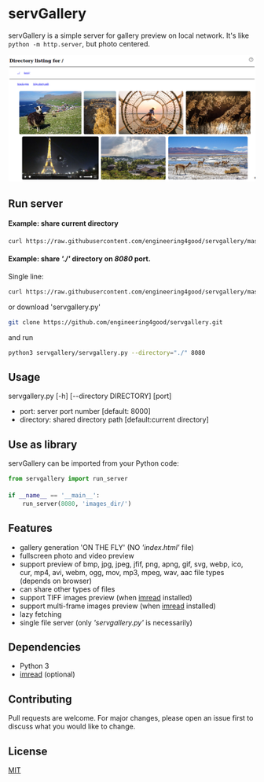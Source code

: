 # servGallery
servGallery is a simple server for gallery preview on local network.
It's like `python -m http.server`, but photo centered.

![screenshot](screenshot.png "servGallery screenshot")
## Run server
#### Example: share current directory
```bash
curl https://raw.githubusercontent.com/engineering4good/servgallery/master/servgallery.py | python3 -
```

#### Example: share _'./'_ directory on  _8080_ port.
Single line:
```bash
curl https://raw.githubusercontent.com/engineering4good/servgallery/master/servgallery.py | python3 - --directory="./" 8080
```
or download 'servgallery.py'
```bash
git clone https://github.com/engineering4good/servgallery.git
```
and run
```bash
python3 servgallery/servgallery.py --directory="./" 8080
```
## Usage
servgallery.py [-h] [--directory DIRECTORY] [port]
- port: server port number [default: 8000]
- directory: shared directory path [default:current directory]

## Use as library
servGallery can be imported from your Python code:
```python
from servgallery import run_server

if __name__ == '__main__':
    run_server(8080, 'images_dir/')
```
## Features
- gallery generation 'ON THE FLY' (NO _'index.html'_ file)
- fullscreen photo and video preview
- support preview of bmp, jpg, jpeg, jfif, png, apng, gif, svg, webp, ico, cur, mp4, avi, webm, ogg, mov, mp3, mpeg, wav, aac file types (depends on browser)
- can share other types of files
- support TIFF images preview (when [imread](https://github.com/luispedro/imread) installed)
- support multi-frame images preview (when [imread](https://github.com/luispedro/imread) installed)
- lazy fetching
- single file server (only _'servgallery.py'_ is necessarily)
## Dependencies
- Python 3
- [imread](https://github.com/luispedro/imread) (optional)
## Contributing
Pull requests are welcome. For major changes, please open an issue first to discuss what you would like to change.
## License
[MIT](https://choosealicense.com/licenses/mit/)
